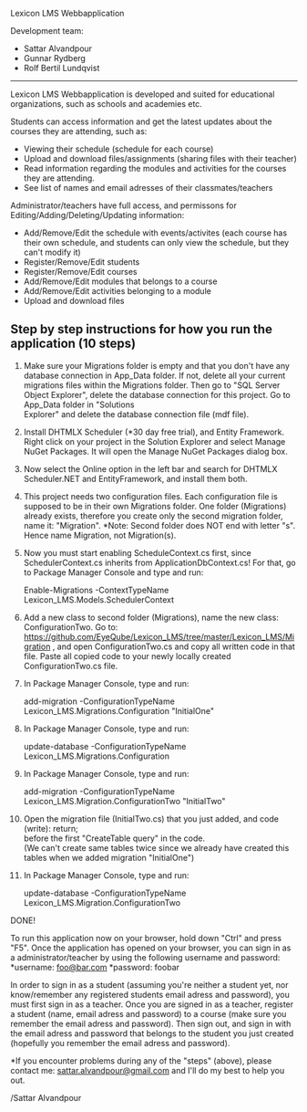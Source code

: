 
  Lexicon LMS Webbapplication  

  Development team:
* Sattar Alvandpour
* Gunnar Rydberg
* Rolf Bertil Lundqvist

---------------------------------------------------------------------------------------------------------------------------------------

Lexicon LMS Webbapplication is developed and suited for educational organizations, such as schools and academies etc.

Students can access information and get the latest updates about the courses they are attending, such as:

* Viewing their schedule (schedule for each course) 
* Upload and download files/assignments (sharing files with their teacher)
* Read information regarding the modules and activities for the courses they are attending.
* See list of names and email adresses of their classmates/teachers

Administrator/teachers have full access, and permissons for Editing/Adding/Deleting/Updating information: 

* Add/Remove/Edit the schedule with events/activites 
  (each course has their own schedule, and students can only view the schedule, but they can't modify it)
* Register/Remove/Edit students
* Register/Remove/Edit courses
* Add/Remove/Edit modules that belongs to a course
* Add/Remove/Edit activities belonging to a module
* Upload and download files


Step by step instructions for how you run the application (10 steps)
--------------------------------------------------------------------

1. Make sure your Migrations folder is empty and that you don't have any database connection in App_Data folder. 
   If not, delete all your current migrations files within the Migrations folder. Then
   go to "SQL Server Object Explorer", delete the database connection for this project. Go to App_Data folder in "Solutions    
   Explorer" and delete the database connection file (mdf file).  
   



2. Install DHTMLX Scheduler (*30 day free trial), and Entity Framework.
   Right click on your project in the Solution Explorer and select Manage NuGet Packages. 
   It will open the Manage NuGet Packages dialog box.




3. Now select the Online option in the left bar and search for DHTMLX Scheduler.NET and EntityFramework, and install them both.
 



4. This project needs two configuration files. Each configuration file is supposed to be in their own Migrations folder. 
   One folder (Migrations) already exists, therefore you create only the second migration folder, name it: "Migration". 
   *Note: Second folder does NOT end with letter "s". Hence name Migration, not Migration(s).
   



5. Now you must start enabling  ScheduleContext.cs first, since SchedulerContext.cs inherits from ApplicationDbContext.cs! 
   For that, go to Package Manager Console and type and run:
   
   Enable-Migrations -ContextTypeName Lexicon_LMS.Models.SchedulerContext      




6. Add a new class to second folder (Migrations), name the new class: ConfigurationTwo. 
   Go to: https://github.com/EyeQube/Lexicon_LMS/tree/master/Lexicon_LMS/Migration ,
   and open ConfigurationTwo.cs and copy all written code in that file. 
   Paste all copied code to your newly locally created ConfigurationTwo.cs file.




7. In Package Manager Console, type and run:

   add-migration -ConfigurationTypeName Lexicon_LMS.Migrations.Configuration "InitialOne"    




8. In Package Manager Console, type and run: 

   update-database -ConfigurationTypeName Lexicon_LMS.Migrations.Configuration    




9. In Package Manager Console, type and run: 

   add-migration -ConfigurationTypeName Lexicon_LMS.Migration.ConfigurationTwo "InitialTwo"    




10. Open the migration file (InitialTwo.cs) that you just added, and code (write):  return;  
   before the first "CreateTable query" in the code.  
   (We can't create same tables twice since we already have created this tables when we added migration "InitialOne")




11. In Package Manager Console, type and run:

    update-database -ConfigurationTypeName Lexicon_LMS.Migration.ConfigurationTwo    


DONE! 


To run this application now on your browser, hold down  "Ctrl"  and press "F5".
Once the application has opened on your browser, you can sign in as a administrator/teacher by using the following username and password:
*username: foo@bar.com
*password: foobar

In order to sign in as a student (assuming you're neither a student yet, nor know/remember any registered students email adress and password), you must first sign in as a teacher. Once you are signed in as a teacher, 
register a student (name, email adress and password) to a course (make sure you remember the email adress and password).
Then sign out, and sign in with the email adress and password that belongs to the student you just created 
(hopefully you remember the email adress and password).
 

*If you encounter problems during any of the "steps" (above), please contact me: sattar.alvandpour@gmail.com
and I'll do my best to help you out.  

/Sattar Alvandpour




